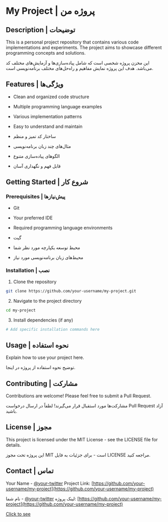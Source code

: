 # My Project | پروژه من

## Description | توضیحات
This is a personal project repository that contains various code implementations and experiments. The project aims to showcase different programming concepts and solutions.

این مخزن پروژه شخصی است که شامل پیاده‌سازی‌ها و آزمایش‌های مختلف کد می‌باشد. هدف این پروژه نمایش مفاهیم و راه‌حل‌های مختلف برنامه‌نویسی است.

## Features | ویژگی‌ها
- Clean and organized code structure
- Multiple programming language examples
- Various implementation patterns
- Easy to understand and maintain

- ساختار کد تمیز و منظم
- مثال‌های چند زبان برنامه‌نویسی
- الگوهای پیاده‌سازی متنوع
- قابل فهم و نگهداری آسان

## Getting Started | شروع کار

### Prerequisites | پیش‌نیازها
- Git
- Your preferred IDE
- Required programming language environments

- گیت
- محیط توسعه یکپارچه مورد نظر شما
- محیط‌های زبان برنامه‌نویسی مورد نیاز

### Installation | نصب
1. Clone the repository
```bash
git clone https://github.com/your-username/my-project.git
```

2. Navigate to the project directory
```bash
cd my-project
```

3. Install dependencies (if any)
```bash
# Add specific installation commands here
```

## Usage | نحوه استفاده
Explain how to use your project here.

توضیح نحوه استفاده از پروژه در اینجا.

## Contributing | مشارکت
Contributions are welcome! Please feel free to submit a Pull Request.

مشارکت‌ها مورد استقبال قرار می‌گیرند! لطفاً در ارسال درخواست Pull Request آزاد باشید.

## License | مجوز
This project is licensed under the MIT License - see the LICENSE file for details.

این پروژه تحت مجوز MIT است - برای جزئیات به فایل LICENSE مراجعه کنید.

## Contact | تماس
Your Name - [@your-twitter](https://twitter.com/your-twitter)
Project Link: [https://github.com/your-username/my-project](https://github.com/your-username/my-project)

نام شما - [@your-twitter](https://twitter.com/your-twitter)
لینک پروژه: [https://github.com/your-username/my-project](https://github.com/your-username/my-project)

<a href="https://darkcode-it.github.io/my-project/">Click to see</a>

